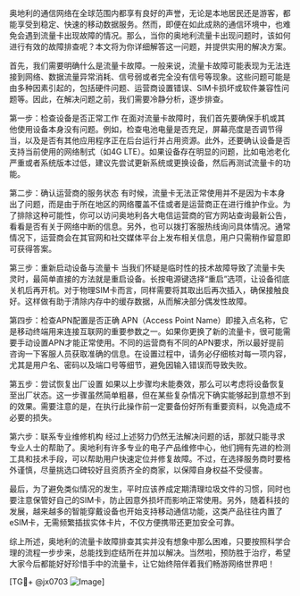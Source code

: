 奥地利的通信网络在全球范围内都享有良好的声誉，无论是本地居民还是游客，都能享受到稳定、快速的移动数据服务。然而，即便在如此成熟的通信环境中，也难免会遇到流量卡出现故障的情况。那么，当你的奥地利流量卡出现问题时，该如何进行有效的故障排查呢？本文将为你详细解答这一问题，并提供实用的解决方案。

首先，我们需要明确什么是流量卡故障。一般来说，流量卡故障可能表现为无法连接到网络、数据流量异常消耗、信号弱或者完全没有信号等现象。这些问题可能是由多种因素引起的，包括硬件问题、运营商设置错误、SIM卡损坏或软件兼容性问题等。因此，在解决问题之前，我们需要冷静分析，逐步排查。

第一步：检查设备是否正常工作
在面对流量卡故障时，我们首先要确保手机或其他使用设备本身没有问题。例如，检查电池电量是否充足，屏幕亮度是否调节得当，以及是否有其他应用程序正在后台运行并占用资源。此外，还要确认设备是否支持当前使用的网络制式（如4G LTE）。如果设备存在明显的问题，比如电池老化严重或者系统版本过低，建议先尝试更新系统或更换设备，然后再测试流量卡的功能。

第二步：确认运营商的服务状态
有时候，流量卡无法正常使用并不是因为卡本身出了问题，而是由于所在地区的网络覆盖不佳或者是运营商正在进行维护作业。为了排除这种可能性，你可以访问奥地利各大电信运营商的官方网站查询最新公告，看看是否有关于网络中断的信息。另外，也可以拨打客服热线询问具体情况。通常情况下，运营商会在其官网和社交媒体平台上发布相关信息，用户只需稍作留意即可获得答案。

第三步：重新启动设备与流量卡
当我们怀疑是临时性的技术故障导致了流量卡失灵时，最简单直接的方法就是重启设备。长按电源键选择“重启”选项，让设备彻底关机后再开机。对于物理SIM卡而言，同样需要将其取出后再次插入，确保接触良好。这样做有助于清除内存中的缓存数据，从而解决部分偶发性故障。

第四步：检查APN配置是否正确
APN（Access Point Name）即接入点名称，它是移动终端用来连接互联网的重要参数之一。如果你更换了新的流量卡，很可能需要手动设置APN才能正常使用。不同的运营商有不同的APN要求，所以最好提前咨询一下客服人员获取准确的信息。在设置过程中，请务必仔细核对每一项内容，尤其是用户名、密码以及端口号等细节，避免因输入错误而导致失败。

第五步：尝试恢复出厂设置
如果以上步骤均未能奏效，那么可以考虑将设备恢复至出厂状态。这一步骤虽然简单粗暴，但在某些复杂情况下确实能够起到意想不到的效果。需要注意的是，在执行此操作前一定要备份好所有重要资料，以免造成不必要的损失。

第六步：联系专业维修机构
经过上述努力仍然无法解决问题的话，那就只能寻求专业人士的帮助了。奥地利有许多专业的电子产品维修中心，他们拥有先进的检测工具和技术手段，可以帮助用户快速定位并修复故障。不过，在选择服务商时要格外谨慎，尽量挑选口碑较好且资质齐全的商家，以保障自身权益不受侵害。

最后，为了避免类似情况的发生，平时应该养成定期清理垃圾文件的习惯，同时也要注意保管好自己的SIM卡，防止因意外损坏而影响正常使用。另外，随着科技的发展，越来越多的智能穿戴设备也开始支持移动通信功能，这类产品往往内置了eSIM卡，无需频繁插拔实体卡片，不仅方便携带还更加安全可靠。

综上所述，奥地利的流量卡故障排查其实并没有想象中那么困难，只要按照科学合理的流程一步步来，总能找到症结所在并加以解决。当然啦，预防胜于治疗，希望大家今后都能好好珍惜手中的流量卡，让它始终陪伴着我们畅游网络世界吧！

[TG💪+ @jx0703 ![Image](https://github.com/user-attachments/assets/dbca1d08-cadb-493c-b0ec-ad6f7a83f270)]